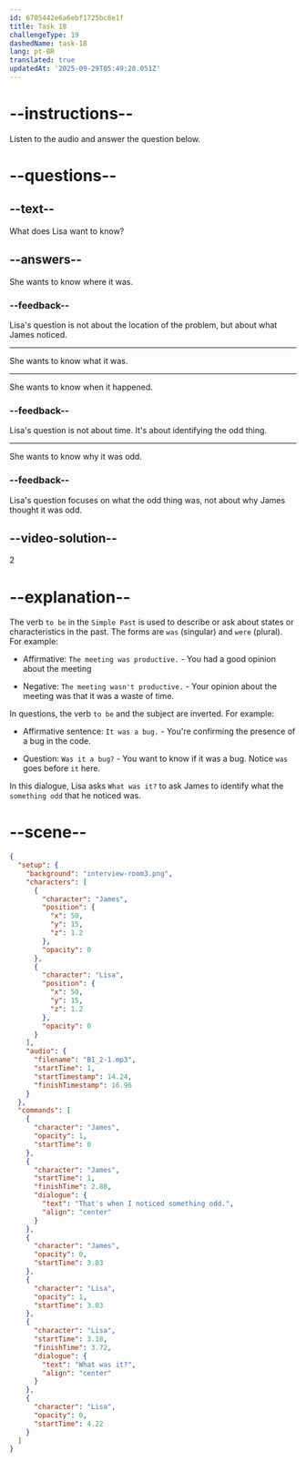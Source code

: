 ```yaml
---
id: 6705442e6a6ebf1725bc8e1f
title: Task 18
challengeType: 19
dashedName: task-18
lang: pt-BR
translated: true
updatedAt: '2025-09-29T05:49:20.051Z'
---
```


<!-- (Audio) James: That's when I noticed something odd. Lisa: What was it? -->

# --instructions--

Listen to the audio and answer the question below.

# --questions--

## --text--

What does Lisa want to know?

## --answers--

She wants to know where it was.

### --feedback--

Lisa's question is not about the location of the problem, but about what James noticed.

---

She wants to know what it was.

---

She wants to know when it happened.

### --feedback--

Lisa's question is not about time. It's about identifying the odd thing.

---

She wants to know why it was odd.

### --feedback--

Lisa's question focuses on what the odd thing was, not about why James thought it was odd.

## --video-solution--

2

# --explanation--

The verb `to be` in the `Simple Past` is used to describe or ask about states or characteristics in the past. The forms are `was` (singular) and `were` (plural). For example:  

- Affirmative: `The meeting was productive.` - You had a good opinion about the meeting

- Negative: `The meeting wasn't productive.` - Your opinion about the meeting was that it was a waste of time.

In questions, the verb `to be` and the subject are inverted. For example:

- Affirmative sentence: `It was a bug.` - You're confirming the presence of a bug in the code.

- Question: `Was it a bug?` - You want to know if it was a bug. Notice `was` goes before `it` here.

In this dialogue, Lisa asks `What was it?` to ask James to identify what the `something odd` that he noticed was.

# --scene--

```json
{
  "setup": {
    "background": "interview-room3.png",
    "characters": [
      {
        "character": "James",
        "position": {
          "x": 50,
          "y": 15,
          "z": 1.2
        },
        "opacity": 0
      },
      {
        "character": "Lisa",
        "position": {
          "x": 50,
          "y": 15,
          "z": 1.2
        },
        "opacity": 0
      }
    ],
    "audio": {
      "filename": "B1_2-1.mp3",
      "startTime": 1,
      "startTimestamp": 14.24,
      "finishTimestamp": 16.96
    }
  },
  "commands": [
    {
      "character": "James",
      "opacity": 1,
      "startTime": 0
    },
    {
      "character": "James",
      "startTime": 1,
      "finishTime": 2.88,
      "dialogue": {
        "text": "That's when I noticed something odd.",
        "align": "center"
      }
    },
    {
      "character": "James",
      "opacity": 0,
      "startTime": 3.03
    },
    {
      "character": "Lisa",
      "opacity": 1,
      "startTime": 3.03
    },
    {
      "character": "Lisa",
      "startTime": 3.18,
      "finishTime": 3.72,
      "dialogue": {
        "text": "What was it?",
        "align": "center"
      }
    },
    {
      "character": "Lisa",
      "opacity": 0,
      "startTime": 4.22
    }
  ]
}
```

